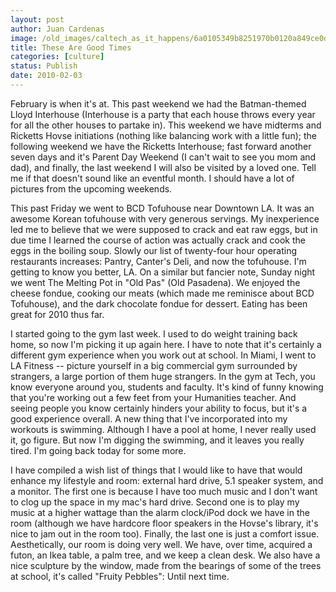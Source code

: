 ```yaml
---
layout: post
author: Juan Cardenas
image: /old_images/caltech_as_it_happens/6a0105349b8251970b0120a849ce0d970b.jpg
title: These Are Good Times
categories: [culture]
status: Publish
date: 2010-02-03
---
```


February is when it's at. This past weekend we had the Batman-themed Lloyd Interhouse (Interhouse is a party that each house throws every year for all the other houses to partake in). This weekend we have midterms and Ricketts Hovse initiations (nothing like balancing work with a little fun); the following weekend we have the Ricketts Interhouse; fast forward another seven days and it's Parent Day Weekend (I can't wait to see you mom and dad), and finally, the last weekend I will also be visited by a loved one. Tell me if that doesn't sound like an eventful month. I should have a lot of pictures from the upcoming weekends.

This past Friday we went to BCD Tofuhouse near Downtown LA. It was an awesome Korean tofuhouse with very generous servings. My inexperience led me to believe that we were supposed to crack and eat raw eggs, but in due time I learned the course of action was actually crack and cook the eggs in the boiling soup. Slowly our list of twenty-four hour operating restaurants increases: Pantry, Canter's Deli, and now the tofuhouse. I'm getting to know you better, LA. On a similar but fancier note, Sunday night we went The Melting Pot in "Old Pas" (Old Pasadena). We enjoyed the cheese fondue, cooking our meats (which made me reminisce about BCD Tofuhouse), and the dark chocolate fondue for dessert. Eating has been great for 2010 thus far.

I started going to the gym last week. I used to do weight training back home, so now I'm picking it up again here. I have to note that it's certainly a different gym experience when you work out at school. In Miami, I went to LA Fitness -- picture yourself in a big commercial gym surrounded by strangers, a large portion of them huge strangers. In the gym at Tech, you know everyone around you, students and faculty. It's kind of funny knowing that you're working out a few feet from your Humanities teacher. And seeing people you know certainly hinders your ability to focus, but it's a good experience overall. A new thing that I've incorporated into my workouts is swimming. Although I have a pool at home, I never really used it, go figure. But now I'm digging the swimming, and it leaves you really tired. I'm going back today for some more.

I have compiled a wish list of things that I would like to have that would enhance my lifestyle and room: external hard drive, 5.1 speaker system, and a monitor. The first one is because I have too much music and I don't want to clog up the space in my mac's hard drive. Second one is to play my music at a higher wattage than the alarm clock/iPod dock we have in the room (although we have hardcore floor speakers in the Hovse's library, it's nice to jam out in the room too). Finally, the last one is just a comfort issue. Aesthetically, our room is doing very well. We have, over time, acquired a futon, an Ikea table, a palm tree, and we keep a clean desk. We also have a nice sculpture by the window, made from the bearings of some of the trees at school, it's called "Fruity Pebbles":
Until next time.

